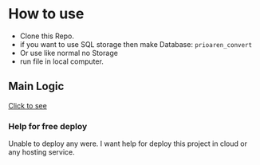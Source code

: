 # How to use
- Clone this Repo.
- if you want to use SQL storage then make Database: `prioaren_convert`
- Or use like normal no Storage
- run file in local computer.

##  Main Logic
[Click to see]('https://github.com/naseemkhan7021/TtoV/blob/bc8827c078e483398eefc91b63560d4a4e2fc21c/get.php#L20')

### Help for free deploy
 Unable to deploy any were. I want help for deploy this project in cloud or any hosting service.